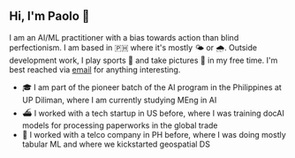 ## Hi, I'm Paolo 👋

I am an AI/ML practitioner with a bias towards action than blind perfectionism. I am based in 🇵🇭 where it's mostly 🌤️ or 🌧️. Outside development work, I play sports 🎾 and take pictures 📸 in my free time. I'm best reached via [email](joshuaacilo.13@gmail.com) for anything interesting.

- 🎓 I am part of the pioneer batch of the AI program in the Philippines at UP Diliman, where I am currently studying MEng in AI
- ⛴️ I worked with a tech startup in US before, where I was training docAI models for processing paperworks in the global trade
- 📡 I worked with a telco company in PH before, where I was doing mostly tabular ML and where we kickstarted geospatial DS

<!--
**jpacil0/jpacil0** is a ✨ _special_ ✨ repository because its `README.md` (this file) appears on your GitHub profile.

Here are some ideas to get you started:

- 🔭 I’m currently working on ...
- 🌱 I’m currently learning ...
- 👯 I’m looking to collaborate on ...
- 🤔 I’m looking for help with ...
- 💬 Ask me about ...
- 📫 How to reach me: ...
- 😄 Pronouns: ...
- ⚡ Fun fact: ...
-->
